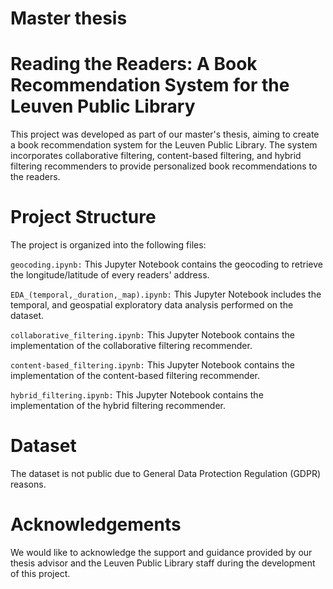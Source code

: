 # Master thesis 
# Reading the Readers: A Book Recommendation System for the Leuven Public Library

This project was developed as part of our master's thesis, aiming to create a book recommendation system for the Leuven Public Library. The system incorporates collaborative filtering, content-based filtering, and hybrid filtering recommenders to provide personalized book recommendations to the readers.

# Project Structure
The project is organized into the following files:

`geocoding.ipynb:` This Jupyter Notebook contains the geocoding to retrieve the longitude/latitude of every readers' address.

`EDA_(temporal,_duration,_map).ipynb:` This Jupyter Notebook includes the temporal, and geospatial exploratory data analysis performed on the dataset.

`collaborative_filtering.ipynb:` This Jupyter Notebook contains the implementation of the collaborative filtering recommender.

`content-based_filtering.ipynb:` This Jupyter Notebook contains the implementation of the content-based filtering recommender.

`hybrid_filtering.ipynb:` This Jupyter Notebook contains the implementation of the hybrid filtering recommender.
 
# Dataset
The dataset is not public due to General Data Protection Regulation (GDPR) reasons. 

# Acknowledgements
We would like to acknowledge the support and guidance provided by our thesis advisor and the Leuven Public Library staff during the development of this project.

 
